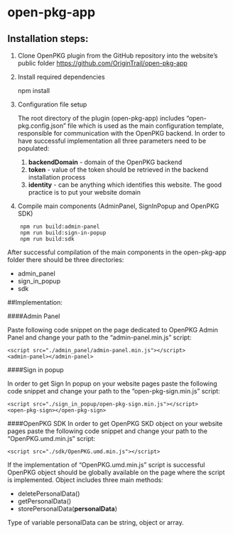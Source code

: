 # open-pkg-app

## Installation steps:

1. Clone OpenPKG plugin from the GitHub repository into the website’s public folder
  	https://github.com/OriginTrail/open-pkg-app
  	
2. Install required dependencies

   	npm install
   	
3. Configuration file setup

    The root directory of the plugin (open-pkg-app) includes “open-pkg.config.json” file which is used as the main configuration template, responsible for communication with the OpenPKG backend. In order to have successful implementation all three parameters need to be populated:
    
    1. **backendDomain** - domain of the OpenPKG backend
    2. **token** - value of the token should be retrieved in the backend installation process
    3. **identity** - can be anything which identifies this website. The good practice is to put your website domain

4. Compile main components (AdminPanel, SignInPopup and OpenPKG SDK)

```
	npm run build:admin-panel
	npm run build:sign-in-popup
	npm run build:sdk
```

After successful compilation of the main components in the open-pkg-app folder there should be three directories:
- admin_panel
- sign_in_popup
- sdk


##Implementation:

####Admin Panel

Paste following code snippet on the page dedicated to OpenPKG Admin Panel and change your path to the “admin-panel.min.js” script:
```
<script src="./admin_panel/admin-panel.min.js"></script>
<admin-panel></admin-panel>
```


####Sign in popup

In order to get Sign In popup on your website pages paste the following code snippet and change your path to the “open-pkg-sign.min.js” script:
```
<script src="./sign_in_popup/open-pkg-sign.min.js"></script>
<open-pkg-sign></open-pkg-sign>
```


####OpenPKG SDK
In order to get OpenPKG SKD object on your website pages paste the following code snippet and change your path to the “OpenPKG.umd.min.js” script:
```
<script src="./sdk/OpenPKG.umd.min.js"></script>
```

If the implementation of “OpenPKG.umd.min.js” script is successful OpenPKG object should be globally available on the page where the script is implemented. Object includes three main methods:

- deletePersonalData()
- getPersonalData()
- storePersonalData(**personalData**)

Type of variable personalData can be string, object or array.

